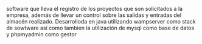 software que lleva el registro de los proyectos que son 
solicitados a la empresa, además de llevar un control sobre 
las salidas y entradas del almacén realizado.
Desarrolloda en java utilizando wampserver como 
stack de sowtware así como tambien la utilización de
mysql como base de datos y phpmyadmin como gestor
